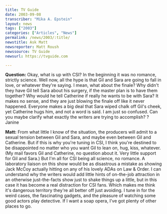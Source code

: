 ```yaml
---
title: TV Guide
date: 2003-09-08
transcriber: "Mika A. Epstein"
layout: news
tags: ["2003"]
categories: ["Articles", "News"]
permalink: /news/2003/:title/
newstitle: Ask Matt
newsreporter: Matt Roush
newssource: TV Guide
newsurl: https://tvguide.com

---
```


**Question:** Okay, what is up with CSI? In the beginning it was no romance,
strictly science. Well now, all the hype is that Gil and Sara are going to
fall in love, or whatever they're saying. I mean, what about the finale?
Why didn't they have Gil tell Sara about his surgery, if the master plan is
to have them together? Why would he tell Catherine if really he wants to be
with Sara? It makes no sense, and they are just blowing the finale off like
it never happened. Everyone makes a big deal that Sara wiped chalk off
Gil's cheek, yet Catherine hugs him, and not a word is said. I am just so
confused. Can you maybe clarify what exactly the writers are trying to
accomplish? ? Janine

**Matt:** From what little I know of the situation, the producers will admit to
a sexual tension between Gil and Sara, and maybe even between Gil and
Catherine. But if this is why you're tuning in CSI, I think you're destined
to be disappointed no matter who you want Gil to lean on, hug, kiss,
whatever. (My mail favors Gil and Catherine, no question about it. Very
little support for Gil and Sara.) But I'm all for CSI being all science, no
romance. A laboratory liaison on this show would be as disastrous a mistake
as showing Jack McCoy actually hitting on any of his lovely ADAs on Law &
Order. I can understand why the writers would add little hints of
on-the-job attraction in an otherwise just-the-facts show just to shake
things up a little, but in this case it has become a real distraction for
CSI fans. Which makes me think it's dangerous territory they're all better
off just avoiding. I tune in for the weird cases, the fascinating gadgets,
and the pleasure of watching some good actors play detective. If I want a
soap opera, I've got plenty of other places to go.
